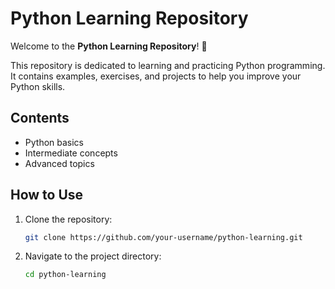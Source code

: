 # Python Learning Repository

Welcome to the **Python Learning Repository**! 🎉

This repository is dedicated to learning and practicing Python programming. It contains examples, exercises, and projects to help you improve your Python skills.

## Contents

- Python basics
- Intermediate concepts
- Advanced topics

## How to Use

1. Clone the repository:
    ```bash
    git clone https://github.com/your-username/python-learning.git
    ```
2. Navigate to the project directory:
    ```bash
    cd python-learning
    ```

